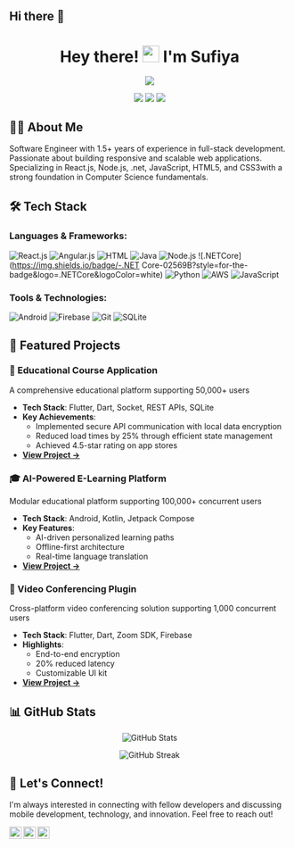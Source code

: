 ## Hi there 👋
<h1 align="center">Hey there! <img src="https://raw.githubusercontent.com/MartinHeinz/MartinHeinz/master/wave.gif" width="30px"> I'm Sufiya</h1>

<p align="center">
  <img src="https://readme-typing-svg.herokuapp.com?lines=Full+Stack+Engineer;Frontend+Developer;Always+learning+new+things&center=true&width=380&height=45">
</p>

<p align="center">
  <a href="mailto:sufiya1406@gmail.com"><img src="https://img.shields.io/badge/Email-sufiya1406%40gmail.com-blue?style=flat-square&logo=gmail"></a>
  <a href="hhttps://www.linkedin.com/in/sufiya-6ab562223/"><img src="https://img.shields.io/badge/LinkedIn-Sufiya-blue?style=flat-square&logo=linkedin"></a>
  <img src="https://komarev.com/ghpvc/?username=Sufiya14&color=blue&style=flat-square">
</p>

## 👨‍💻 About Me
Software Engineer with 1.5+ years of experience in full-stack development. Passionate about building responsive and scalable web applications. Specializing in React.js, Node.js, .net, JavaScript, HTML5, and CSS3with a strong foundation in Computer Science fundamentals.


## 🛠️ Tech Stack

### Languages & Frameworks:
![React.js](https://img.shields.io/badge/-React.js-0095D5?style=for-the-badge&logo=React.js&logoColor=white)
![Angular.js](https://img.shields.io/badge/-Angular.js-0095D5?style=for-the-badge&logo=Angular.js&logoColor=white)
![HTML](https://img.shields.io/badge/-html-0095D5?style=for-the-badge&logo=html&logoColor=white)
![Java](https://img.shields.io/badge/-Java-007396?style=for-the-badge&logo=java&logoColor=white)
![Node.js](https://img.shields.io/badge/-Node.js-0095D5?style=for-the-badge&logo=Node.js&logoColor=white)
![.NETCore](https://img.shields.io/badge/-.NET Core-02569B?style=for-the-badge&logo=.NETCore&logoColor=white)
![Python](https://img.shields.io/badge/-Python-0175C2?style=for-the-badge&logo=python&logoColor=white)
![AWS](https://img.shields.io/badge/-AWS-F7DF1E?style=for-the-badge&logo=aws&logoColor=black)
![JavaScript](https://img.shields.io/badge/-JavaScript-F7DF1E?style=for-the-badge&logo=javascript&logoColor=black)


### Tools & Technologies:
![Android](https://img.shields.io/badge/-Android-3DDC84?style=for-the-badge&logo=android&logoColor=white)
![Firebase](https://img.shields.io/badge/-Firebase-FFCA28?style=for-the-badge&logo=firebase&logoColor=black)
![Git](https://img.shields.io/badge/-Git-F05032?style=for-the-badge&logo=git&logoColor=white)
![SQLite](https://img.shields.io/badge/-SQLite-003B57?style=for-the-badge&logo=sqlite&logoColor=white)


## 🚀 Featured Projects

### 📱 Educational Course Application
A comprehensive educational platform supporting 50,000+ users
- **Tech Stack**: Flutter, Dart, Socket, REST APIs, SQLite
- **Key Achievements**:
  - Implemented secure API communication with local data encryption
  - Reduced load times by 25% through efficient state management
  - Achieved 4.5-star rating on app stores
- **[View Project →](your-repo-link)**

### 🎓 AI-Powered E-Learning Platform
Modular educational platform supporting 100,000+ concurrent users
- **Tech Stack**: Android, Kotlin, Jetpack Compose
- **Key Features**:
  - AI-driven personalized learning paths
  - Offline-first architecture
  - Real-time language translation
- **[View Project →](your-repo-link)**

### 🎥 Video Conferencing Plugin
Cross-platform video conferencing solution supporting 1,000 concurrent users
- **Tech Stack**: Flutter, Dart, Zoom SDK, Firebase
- **Highlights**:
  - End-to-end encryption
  - 20% reduced latency
  - Customizable UI kit
- **[View Project →](your-repo-link)**

## 📊 GitHub Stats

<p align="center">
  <img src="https://github-readme-stats.vercel.app/api?username=Sufiya14&show_icons=true&theme=radical" alt="GitHub Stats" />
</p>

<p align="center">
  <img src="https://github-readme-streak-stats.herokuapp.com/?user=Sufiya14&theme=radical" alt="GitHub Streak" />
</p>



## 🤝 Let's Connect!

I'm always interested in connecting with fellow developers and discussing mobile development, technology, and innovation. Feel free to reach out!

[<img align="left" alt="LinkedIn" width="22px" src="https://cdn.jsdelivr.net/npm/simple-icons@v3/icons/linkedin.svg" />](https://www.linkedin.com/in/sufiya-6ab562223/)
[<img align="left" alt="GitHub" width="22px" src="https://cdn.jsdelivr.net/npm/simple-icons@v3/icons/github.svg" />](https://github.com/Sufiya14)
[<img align="left" alt="Email" width="22px" src="https://cdn.jsdelivr.net/npm/simple-icons@v3/icons/gmail.svg" />](mailto:sufiya1406@gmail.com)
<!--
**Sufiya14/Sufiya14** is a ✨ _special_ ✨ repository because its `README.md` (this file) appears on your GitHub profile.

Here are some ideas to get you started:

- 🔭 I’m currently working on ...
- 🌱 I’m currently learning ...
- 👯 I’m looking to collaborate on ...
- 🤔 I’m looking for help with ...
- 💬 Ask me about ...
- 📫 How to reach me: ...
- 😄 Pronouns: ...
- ⚡ Fun fact: ...
-->
